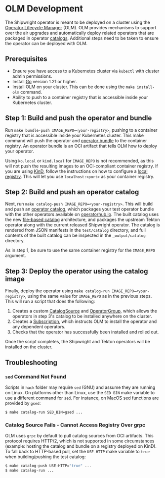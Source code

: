 # OLM Development

The Shipwright operator is meant to be deployed on a cluster using the
[Operator Lifecycle Manager](https://olm.operatorframework.io/) (OLM).
OLM provides mechanisms to support over the air upgrades and automatically deploy related operators
that are packaged in operator [catalogs](https://olm.operatorframework.io/).
Additional steps need to be taken to ensure the operator can be deployed with OLM.

## Prerequisites

* Ensure you have access to a Kubernetes cluster via `kubectl` with cluster admin permissions.
* Install [Go](https://go.dev/doc/install) version 1.21 or higher.
* Install OLM on your cluster. This can be done using the `make install-olm` command.
* Ability to push to a container registry that is accessible inside your Kubernetes cluster.

## Step 1: Build and push the operator and bundle

Run `make bundle-push IMAGE_REPO=<your-registry>`, pushing to a container registry that is
accessible inside your Kubernetes cluster.
This make command will push the operator and [operator bundle](https://olm.operatorframework.io/docs/tasks/creating-operator-bundle/)
to the container registry.
An operator bundle is an OCI artifact that tells OLM how to deploy your operator.

Using `ko.local` or `kind.local` for `IMAGE_REPO` is not recommended, as this will not push the
resulting images to an OCI-compliant container registry.
If you are using [KinD](https://kind.sigs.k8s.io/), follow the instructions on how to configure a
[local registry](https://kind.sigs.k8s.io/docs/user/local-registry/).
This will let you use `localhost:<port>` as your container registry.

## Step 2: Build and push an operator catalog

Next, run `make catalog-push IMAGE_REPO=<your-registry>`.
This will build and push an [operator catalog](https://olm.operatorframework.io/docs/tasks/creating-a-catalog/),
which packages your test operator bundle with the other operators available on [operatorhub.io](https://operatorhub.io).
The built catalog uses the new [file-based catalog](https://olm.operatorframework.io/docs/reference/file-based-catalogs/)
architecture, and packages the upstream Tekton operator along with the current released Shipwright
operator.
The catalog is rendered from JSON manifests in the `test/catalog` directory, and full contents of
the built catalog can be inspected in the `_output/catalog` directory.

As in step 1, be sure to use the same container registry for the `IMAGE_REPO` argument.

## Step 3: Deploy the operator using the catalog image

Finally, deploy the operator using `make catalog-run IMAGE_REPO=<your-registry>`, using the same
value for `IMAGE_REPO` as in the previous steps.
This will run a script that does the following:

1. Creates a custom [CatalogSource](https://olm.operatorframework.io/docs/tasks/make-catalog-available-on-cluster/)
   and [OperatorGroup](https://olm.operatorframework.io/docs/advanced-tasks/operator-scoping-with-operatorgroups/),
   which allows the operators in step 3's catalog to be installed anywhere on the cluster.
2. Creates a [Subscription](https://olm.operatorframework.io/docs/tasks/install-operator-with-olm/),
   which instructs OLM to install the operator and any dependent operators.
3. Checks that the operator has successfully been installed and rolled out.

Once the script completes, the Shipwright and Tekton operators will be installed on the cluster.

## Troubleshooting

### `sed` Command Not Found

Scripts in `hack` folder may require `sed` (GNU) and assume they are running on Linux.
On platforms other than Linux, use the `SED_BIN` make variable to use a different command for `sed`.
For instance, on MacOS sed functions are provided by `gsed`:

```bash
$ make catalog-run SED_BIN=gsed ...
```

### Catalog Source Fails - Cannot Access Registry Over grpc

OLM uses `grpc` by default to pull catalog sources from OCI artifacts.
This protocol requires HTTP/2, which is not supported in some circumstances (example: hosting
the catalog and bundle on a registry deployed on KinD).
To fall back to HTTP-based pull, set the `USE-HTTP` make variable to `true` when building/pushing
the test catalog:

```bash
$ make catalog-push USE-HTTP="true" ...
$ make catalog-run ...
```
